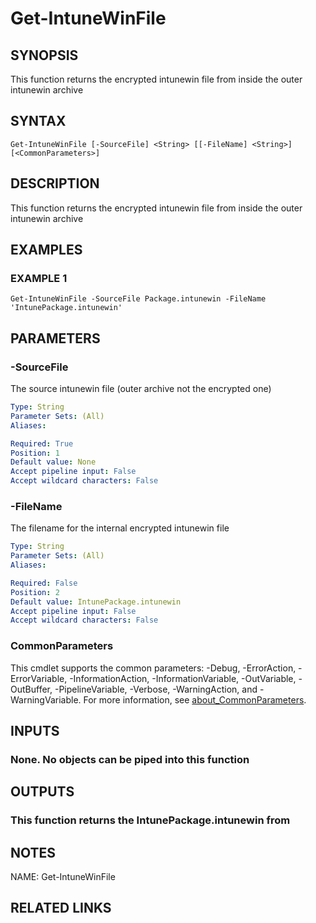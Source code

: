 # Get-IntuneWinFile

## SYNOPSIS
This function returns the encrypted intunewin file from inside the outer intunewin archive

## SYNTAX

```
Get-IntuneWinFile [-SourceFile] <String> [[-FileName] <String>] [<CommonParameters>]
```

## DESCRIPTION
This function returns the encrypted intunewin file from inside the outer intunewin archive

## EXAMPLES

### EXAMPLE 1
```
Get-IntuneWinFile -SourceFile Package.intunewin -FileName 'IntunePackage.intunewin'
```

## PARAMETERS

### -SourceFile
The source intunewin file (outer archive not the encrypted one)

```yaml
Type: String
Parameter Sets: (All)
Aliases:

Required: True
Position: 1
Default value: None
Accept pipeline input: False
Accept wildcard characters: False
```

### -FileName
The filename for the internal encrypted intunewin file

```yaml
Type: String
Parameter Sets: (All)
Aliases:

Required: False
Position: 2
Default value: IntunePackage.intunewin
Accept pipeline input: False
Accept wildcard characters: False
```

### CommonParameters
This cmdlet supports the common parameters: -Debug, -ErrorAction, -ErrorVariable, -InformationAction, -InformationVariable, -OutVariable, -OutBuffer, -PipelineVariable, -Verbose, -WarningAction, and -WarningVariable. For more information, see [about_CommonParameters](http://go.microsoft.com/fwlink/?LinkID=113216).

## INPUTS

### None. No objects can be piped into this function
## OUTPUTS

### This function returns the IntunePackage.intunewin from
## NOTES
NAME: Get-IntuneWinFile

## RELATED LINKS
